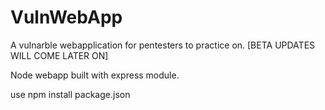 # VulnWebApp
A vulnarble webapplication for pentesters to practice on. [BETA UPDATES WILL COME LATER ON]


Node webapp built with express module.

use npm install package.json
